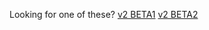 [beta1]: https://cheos137.github.io/ArmorpointsPlusplus/v2-BETA1
[beta2]: https://cheos137.github.io/ArmorpointsPlusplus/v2-BETA2

Looking for one of these?
[v2 BETA1][beta1]
[v2 BETA2][beta2]
